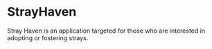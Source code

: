 # StrayHaven
Stray Haven is an application targeted for those who are interested in adopting or fostering strays.
